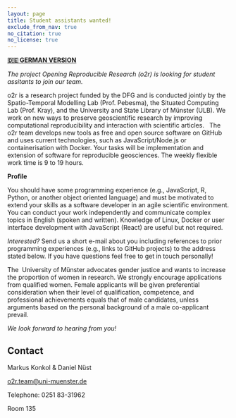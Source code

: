 ```yaml
---
layout: page
title: Student assistants wanted!
exclude_from_nav: true
no_citation: true
no_license: true
---
```


[**🇩🇪 GERMAN VERSION**](/hilfskraft)

_The project Opening Reproducible Research (o2r) is looking for student assitants to join our team._

o2r is a research project funded by the DFG and is conducted jointly by the Spatio-Temporal Modelling Lab (Prof. Pebesma), the Situated Computing Lab (Prof. Kray), and the University and State Library of Münster (ULB).
We work on new ways to preserve geoscientific research by improving computational reproducibility and interaction with scientific articles. 
 
The o2r team develops new tools as free and open source software on GitHub and uses current technologies, such as JavaScript/Node.js or containerisation with Docker.
Your tasks will be implementation and extension of software for reproducible geosciences.
The weekly flexible work time is 9 to 19 hours.

**Profile**

You should have some programming experience (e.g., JavaScript, R, Python, or another object oriented language) and must be motivated to extend your skills as a software developer in an agile scientific environment.
You can conduct your work independently and communicate complex topics in English (spoken and written).
Knowledge of Linux, Docker or user interface development with JavaScript (React) are useful but not required.

_Interested?_ Send us a short e-mail about you including references to prior programming experiences (e.g., links to GitHub projects) to the address stated below.
If you have questions feel free to get in touch personally!

The  University of Münster advocates gender justice and wants to increase the proportion of women in research.
We strongly encourage applications from qualified women.
Female applicants will be given preferential consideration when their level of qualification, competence, and professional achievements equals that of male candidates, unless arguments based on the personal background of a male co-applicant prevail.

*We look forward to hearing from you!*

## Contact

Markus Konkol & Daniel Nüst

[o2r.team@uni-muenster.de](mailto:o2r.team@uni-muenster.de)

Telephone: 0251 83-31962

Room 135
